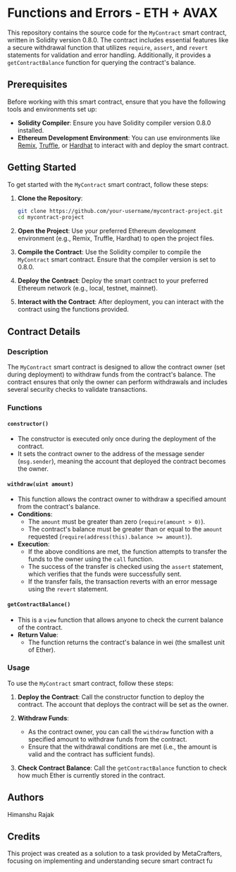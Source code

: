 # Functions and Errors - ETH + AVAX

This repository contains the source code for the `MyContract` smart contract, written in Solidity version 0.8.0. The contract includes essential features like a secure withdrawal function that utilizes `require`, `assert`, and `revert` statements for validation and error handling. Additionally, it provides a `getContractBalance` function for querying the contract's balance.

## Prerequisites

Before working with this smart contract, ensure that you have the following tools and environments set up:

- **Solidity Compiler**: Ensure you have Solidity compiler version 0.8.0 installed.
- **Ethereum Development Environment**: You can use environments like [Remix](https://remix.ethereum.org/), [Truffle](https://www.trufflesuite.com/), or [Hardhat](https://hardhat.org/) to interact with and deploy the smart contract.

## Getting Started

To get started with the `MyContract` smart contract, follow these steps:

1. **Clone the Repository**:
   ```bash
   git clone https://github.com/your-username/mycontract-project.git
   cd mycontract-project
   ```

2. **Open the Project**: Use your preferred Ethereum development environment (e.g., Remix, Truffle, Hardhat) to open the project files.

3. **Compile the Contract**: Use the Solidity compiler to compile the `MyContract` smart contract. Ensure that the compiler version is set to 0.8.0.

4. **Deploy the Contract**: Deploy the smart contract to your preferred Ethereum network (e.g., local, testnet, mainnet).

5. **Interact with the Contract**: After deployment, you can interact with the contract using the functions provided.

## Contract Details

### Description

The `MyContract` smart contract is designed to allow the contract owner (set during deployment) to withdraw funds from the contract's balance. The contract ensures that only the owner can perform withdrawals and includes several security checks to validate transactions.

### Functions

#### `constructor()`

- The constructor is executed only once during the deployment of the contract.
- It sets the contract owner to the address of the message sender (`msg.sender`), meaning the account that deployed the contract becomes the owner.

#### `withdraw(uint amount)`

- This function allows the contract owner to withdraw a specified amount from the contract's balance.
- **Conditions**:
  - The `amount` must be greater than zero (`require(amount > 0)`).
  - The contract's balance must be greater than or equal to the `amount` requested (`require(address(this).balance >= amount)`).
- **Execution**:
  - If the above conditions are met, the function attempts to transfer the funds to the owner using the `call` function.
  - The success of the transfer is checked using the `assert` statement, which verifies that the funds were successfully sent.
  - If the transfer fails, the transaction reverts with an error message using the `revert` statement.

#### `getContractBalance()`

- This is a `view` function that allows anyone to check the current balance of the contract.
- **Return Value**:
  - The function returns the contract's balance in wei (the smallest unit of Ether).

### Usage

To use the `MyContract` smart contract, follow these steps:

1. **Deploy the Contract**: Call the constructor function to deploy the contract. The account that deploys the contract will be set as the owner.

2. **Withdraw Funds**:
   - As the contract owner, you can call the `withdraw` function with a specified amount to withdraw funds from the contract.
   - Ensure that the withdrawal conditions are met (i.e., the amount is valid and the contract has sufficient funds).

3. **Check Contract Balance**: Call the `getContractBalance` function to check how much Ether is currently stored in the contract.

## Authors

Himanshu Rajak

## Credits

This project was created as a solution to a task provided by MetaCrafters, focusing on implementing and understanding secure smart contract fu
